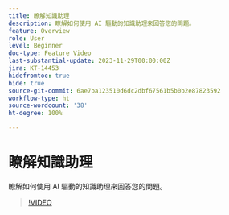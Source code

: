 ```yaml
---
title: 瞭解知識助理
description: 瞭解如何使用 AI 驅動的知識助理來回答您的問題。
feature: Overview
role: User
level: Beginner
doc-type: Feature Video
last-substantial-update: 2023-11-29T00:00:00Z
jira: KT-14453
hidefromtoc: true
hide: true
source-git-commit: 6ae7ba123510d6dc2dbf67561b5b0b2e87823592
workflow-type: ht
source-wordcount: '38'
ht-degree: 100%

---
```



# 瞭解知識助理

瞭解如何使用 AI 驅動的知識助理來回答您的問題。

>[!VIDEO](https://video.tv.adobe.com/v/3425807/?learn=on)
